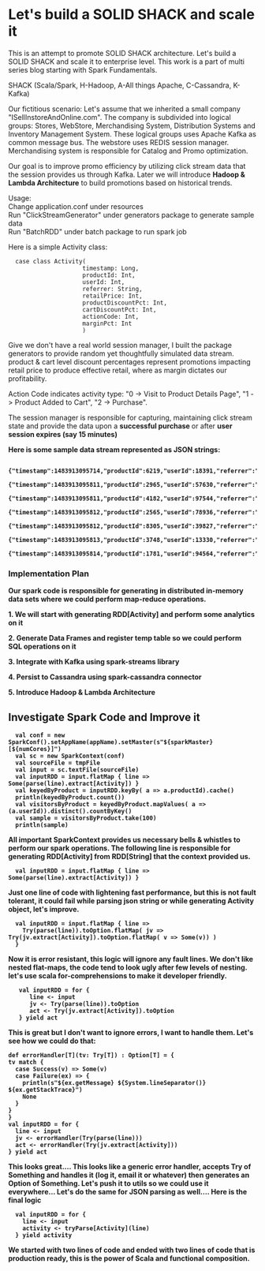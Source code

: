 <h1>Let's build a SOLID SHACK and scale it</h1>

This is an attempt to promote SOLID SHACK architecture. Let's build a SOLID SHACK and scale it to enterprise level.
This work is a part of multi series blog starting with Spark Fundamentals. 

SHACK (Scala/Spark, H-Hadoop, A-All things Apache, C-Cassandra, K-Kafka)

Our fictitious scenario: 
Let's assume that we inherited a small company "ISellInstoreAndOnline.com". The company is subdivided into logical groups: Stores, WebStore, Merchandising System, Distribution Systems and Inventory Management System.
These logical groups uses Apache Kafka as common message bus. The webstore uses REDIS session manager. Merchandising system is responsible for Catalog and Promo optimization.

Our goal is to improve promo efficiency by utilizing click stream data that the session provides us through Kafka. 
Later we will introduce <b>Hadoop & Lambda Architecture</b> to build promotions based on historical trends. 
  
 Usage: <br />
  Change application.conf under resources <br />
  Run "ClickStreamGenerator" under generators package to generate sample data <br />
  Run "BatchRDD" under batch package to run spark job <br />

Here is a simple Activity class:

      case class Activity(
                         timestamp: Long,
                         productId: Int,
                         userId: Int,
                         referrer: String,
                         retailPrice: Int,
                         productDiscountPct: Int,
                         cartDiscountPct: Int,
                         actionCode: Int,
                         marginPct: Int
                         )

Give we don't have a real world session manager, I built the package generators to provide random yet thoughtfully simulated data stream. 
product & cart level discount percentages represent promotions impacting retail price to produce effective retail, where as margin dictates our profitability.

Action Code indicates activity type: "0 -> Visit to Product Details Page", "1 -> Product Added to Cart", "2 -> Purchase". 

The session manager is responsible for capturing, maintaining click stream state and provide the data upon a <b> successful purchase </b> or after <b>user session expires (say 15 minutes)

Here is some sample data stream represented as JSON strings:

        {"timestamp":1483913095714,"productId":6219,"userId":18391,"referrer":"facebook","retailPrice":3,"productDiscountPct":10,"cartDiscountPct":0,"actionCode":1,"marginPct":15}
        {"timestamp":1483913095811,"productId":2965,"userId":57630,"referrer":"site","retailPrice":28,"productDiscountPct":0,"cartDiscountPct":0,"actionCode":2,"marginPct":25}
        {"timestamp":1483913095811,"productId":4182,"userId":97544,"referrer":"google","retailPrice":42,"productDiscountPct":10,"cartDiscountPct":0,"actionCode":0,"marginPct":30}
        {"timestamp":1483913095812,"productId":2565,"userId":78936,"referrer":"site","retailPrice":12,"productDiscountPct":0,"cartDiscountPct":0,"actionCode":2,"marginPct":25}
        {"timestamp":1483913095812,"productId":8305,"userId":39827,"referrer":"facebook","retailPrice":20,"productDiscountPct":20,"cartDiscountPct":10,"actionCode":2,"marginPct":25}
        {"timestamp":1483913095813,"productId":3748,"userId":13330,"referrer":"site","retailPrice":73,"productDiscountPct":0,"cartDiscountPct":0,"actionCode":2,"marginPct":30}
        {"timestamp":1483913095814,"productId":1781,"userId":94564,"referrer":"yahoo","retailPrice":93,"productDiscountPct":0,"cartDiscountPct":0,"actionCode":0,"marginPct":10}

<h3>Implementation Plan</h3>

Our spark code is responsible for generating in distributed in-memory data sets where we could perform map-reduce operations. 
<p> 1. We will start with generating RDD[Activity] and perform some analytics on it </p>
<p> 2. Generate Data Frames and register temp table so we could perform SQL operations on it </p>
<p> 3. Integrate with Kafka using spark-streams library </p>
<p> 4. Persist to Cassandra using spark-cassandra connector </p>
<p> 5. Introduce Hadoop & Lambda Architecture </p>

<h2>Investigate Spark Code and Improve it </h2>

      val conf = new SparkConf().setAppName(appName).setMaster(s"${sparkMaster}[${numCores}]")
      val sc = new SparkContext(conf)
      val sourceFile = tmpFile
      val input = sc.textFile(sourceFile)
      val inputRDD = input.flatMap { line => Some(parse(line).extract[Activity]) }
      val keyedByProduct = inputRDD.keyBy( a => a.productId).cache()
      println(keyedByProduct.count())
      val visitorsByProduct = keyedByProduct.mapValues( a => (a.userId)).distinct().countByKey()
      val sample = visitorsByProduct.take(100)
      println(sample)

All important SparkContext provides us necessary bells & whistles to perform our spark operations.
The following line is responsible for generating RDD[Activity] from RDD[String] that the context provided us.

      val inputRDD = input.flatMap { line => Some(parse(line).extract[Activity]) }

Just one line of code with lightening fast performance, but this is not fault tolerant, it could fail while parsing json string or while generating Activity object, let's improve.

      val inputRDD = input.flatMap { line =>
        Try(parse(line)).toOption.flatMap( jv => Try(jv.extract[Activity]).toOption.flatMap( v => Some(v)) )
      }

Now it is error resistant, this logic will ignore any fault lines. 
We don't like nested flat-maps, the code tend to look ugly after few levels of nesting. let's use scala for-comprehensions to make it developer friendly.
   
       val inputRDD = for {
          line <- input
          jv <- Try(parse(line)).toOption
          act <- Try(jv.extract[Activity]).toOption
       } yield act
       
This is great but I don't want to ignore errors, I want to handle them. Let's see how we could do that:

    def errorHandler[T](tv: Try[T]) : Option[T] = {
    tv match {
      case Success(v) => Some(v)
      case Failure(ex) => {
        println(s"${ex.getMessage} ${System.lineSeparator()} ${ex.getStackTrace}")
        None
      }
    }
    }  
    val inputRDD = for {
      line <- input
      jv <- errorHandler(Try(parse(line)))
      act <- errorHandler(Try(jv.extract[Activity]))
    } yield act

  This looks great.... This looks like a generic error handler, accepts Try of Something and handles it (log it, email it or whatever) then generates an Option of Something.
  Let's push it to utils so we could use it everywhere... Let's do the same for JSON parsing as well.... Here is the final logic
     
     
      val inputRDD = for {
        line <- input
        activity <- tryParse[Activity](line)
      } yield activity

 
We started with two lines of code and ended with two lines of code that is production ready, this is the power of Scala and functional composition.


